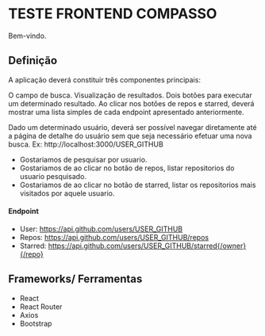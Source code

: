 # TESTE FRONTEND COMPASSO

Bem-vindo.

## Definição

A aplicação deverá constituir três componentes principais:

O campo de busca.
Visualização de resultados.
Dois botões para executar um determinado resultado.
Ao clicar nos botões de repos e starred, deverá mostrar uma lista simples de cada endpoint apresentado anteriormente.

Dado um determinado usuário, deverá ser possível navegar diretamente até a página de detalhe do usuário sem que seja necessário efetuar uma nova busca. Ex: http://localhost:3000/USER_GITHUB

- Gostariamos de pesquisar por usuario.
- Gostariamos de ao clicar no botão de repos, listar repositorios do usuario pesquisado.
- Gostariamos de ao clicar no botão de starred, listar os repositorios mais visitados por aquele usuario.

#### Endpoint

- User: https://api.github.com/users/USER_GITHUB
- Repos: https://api.github.com/users/USER_GITHUB/repos
- Starred: https://api.github.com/users/USER_GITHUB/starred{/owner}{/repo}

## Frameworks/ Ferramentas

- React
- React Router
- Axios
- Bootstrap
